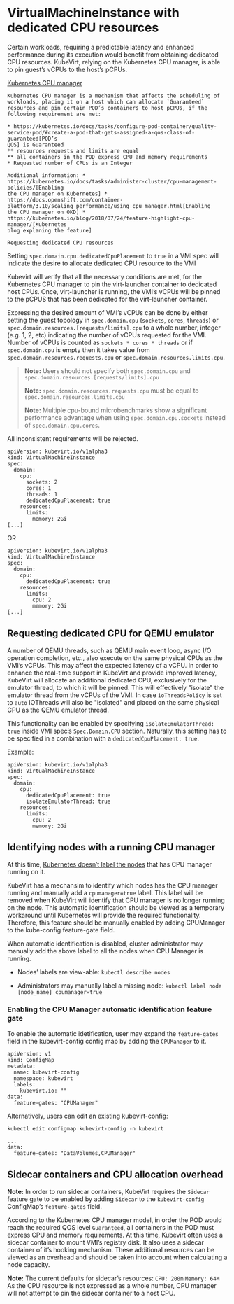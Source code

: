 VirtualMachineInstance with dedicated CPU resources
===================================================

Certain workloads, requiring a predictable latency and enhanced
performance during its execution would benefit from obtaining dedicated
CPU resources. KubeVirt, relying on the Kubernetes CPU manager, is able
to pin guest’s vCPUs to the host’s pCPUs.

[Kubernetes CPU
manager](https://kubernetes.io/docs/tasks/administer-cluster/cpu-management-policies/)

    Kubernetes CPU manager is a mechanism that affects the scheduling of
    workloads, placing it on a host which can allocate `Guaranteed`
    resources and pin certain POD’s containers to host pCPUs, if the
    following requirement are met:

    * https://kubernetes.io/docs/tasks/configure-pod-container/quality-service-pod/#create-a-pod-that-gets-assigned-a-qos-class-of-guaranteed[POD’s
    QOS] is Guaranteed
    ** resources requests and limits are equal
    ** all containers in the POD express CPU and memory requirements
    * Requested number of CPUs is an Integer

    Additional information: *
    https://kubernetes.io/docs/tasks/administer-cluster/cpu-management-policies/[Enabling
    the CPU manager on Kubernetes] *
    https://docs.openshift.com/container-platform/3.10/scaling_performance/using_cpu_manager.html[Enabling
    the CPU manager on OKD] *
    https://kubernetes.io/blog/2018/07/24/feature-highlight-cpu-manager/[Kubernetes
    blog explaning the feature]

    Requesting dedicated CPU resources

Setting `spec.domain.cpu.dedicatedCpuPlacement` to `true` in a VMI spec
will indicate the desire to allocate dedicated CPU resource to the VMI

Kubevirt will verify that all the necessary conditions are met, for the
Kubernetes CPU manager to pin the virt-launcher container to dedicated
host CPUs. Once, virt-launcher is running, the VMI’s vCPUs will be
pinned to the pCPUS that has been dedicated for the virt-launcher
container.

Expressing the desired amount of VMI’s vCPUs can be done by either
setting the guest topology in `spec.domain.cpu` (`sockets`, `cores`,
`threads`) or `spec.domain.resources.[requests/limits].cpu` to a whole
number, integer (e.g. 1, 2, etc) indicating the number of vCPUs
requested for the VMI. Number of vCPUs is counted as
`sockets * cores * threads` or if `spec.domain.cpu` is empty then it
takes value from `spec.domain.resources.requests.cpu` or
`spec.domain.resources.limits.cpu`.

> **Note:** Users should not specify both `spec.domain.cpu` and
> `spec.domain.resources.[requests/limits].cpu`
>
> **Note:** `spec.domain.resources.requests.cpu` must be equal to
> `spec.domain.resources.limits.cpu`
>
> **Note:** Multiple cpu-bound microbenchmarks show a significant
> performance advantage when using `spec.domain.cpu.sockets` instead of
> `spec.domain.cpu.cores`.

All inconsistent requirements will be rejected.

    apiVersion: kubevirt.io/v1alpha3
    kind: VirtualMachineInstance
    spec:
      domain:
        cpu:
          sockets: 2
          cores: 1
          threads: 1
          dedicatedCpuPlacement: true
        resources:
          limits:
            memory: 2Gi
    [...]

OR

    apiVersion: kubevirt.io/v1alpha3
    kind: VirtualMachineInstance
    spec:
      domain:
        cpu:
          dedicatedCpuPlacement: true
        resources:
          limits:
            cpu: 2
            memory: 2Gi
    [...]

Requesting dedicated CPU for QEMU emulator
------------------------------------------

A number of QEMU threads, such as QEMU main event loop, async I/O
operation completion, etc., also execute on the same physical CPUs as
the VMI’s vCPUs. This may affect the expected latency of a vCPU. In
order to enhance the real-time support in KubeVirt and provide improved
latency, KubeVirt will allocate an additional dedicated CPU, exclusively
for the emulator thread, to which it will be pinned. This will
effectively "isolate" the emulator thread from the vCPUs of the VMI.
In case `ioThreadsPolicy` is set to `auto` IOThreads will also be
"isolated" and placed on the same physical CPU as the QEMU emulator thread.

This functionality can be enabled by specifying
`isolateEmulatorThread: true` inside VMI spec’s `Spec.Domain.CPU`
section. Naturally, this setting has to be specified in a combination
with a `dedicatedCpuPlacement: true`.

Example:

    apiVersion: kubevirt.io/v1alpha3
    kind: VirtualMachineInstance
    spec:
      domain:
        cpu:
          dedicatedCpuPlacement: true
          isolateEmulatorThread: true
        resources:
          limits:
            cpu: 2
            memory: 2Gi

Identifying nodes with a running CPU manager
--------------------------------------------

At this time, [Kubernetes doesn’t label the
nodes](https://github.com/kubernetes/kubernetes/issues/66525) that has
CPU manager running on it.

KubeVirt has a mechansim to identify which nodes has the CPU manager
running and manually add a `cpumanager=true` label. This label will be
removed when KubeVirt will identify that CPU manager is no longer
running on the node. This automatic identification should be viewed as a
temporary workaround until Kubernetes will provide the required
functionality. Therefore, this feature should be manually enabled by
adding CPUManager to the kube-config feature-gate field.

When automatic identification is disabled, cluster administrator may
manually add the above label to all the nodes when CPU Manager is
running.

-   Nodes’ labels are view-able: `kubectl describe nodes`

-   Administrators may manually label a missing node:
    `kubectl label node [node_name] cpumanager=true`

### Enabling the CPU Manager automatic identification feature gate

To enable the automatic idetification, user may expand the
`feature-gates` field in the kubevirt-config config map by adding the
`CPUManager` to it.

    apiVersion: v1
    kind: ConfigMap
    metadata:
      name: kubevirt-config
      namespace: kubevirt
      labels:
        kubevirt.io: ""
    data:
      feature-gates: "CPUManager"

Alternatively, users can edit an existing kubevirt-config:

`kubectl edit configmap kubevirt-config -n kubevirt`

    ...
    data:
      feature-gates: "DataVolumes,CPUManager"

Sidecar containers and CPU allocation overhead
----------------------------------------------

**Note:** In order to run sidecar containers, KubeVirt requires the
`Sidecar` feature gate to be enabled by adding `Sidecar` to the
`kubevirt-config` ConfigMap’s `feature-gates` field.

According to the Kubernetes CPU manager model, in order the POD would
reach the required QOS level `Guaranteed`, all containers in the POD
must express CPU and memory requirements. At this time, Kubevirt often
uses a sidecar container to mount VMI’s registry disk. It also uses a
sidecar container of it’s hooking mechanism. These additional resources
can be viewed as an overhead and should be taken into account when
calculating a node capacity.

**Note:** The current defaults for sidecar’s resources: `CPU: 200m`
`Memory: 64M` As the CPU resource is not expressed as a whole number,
CPU manager will not attempt to pin the sidecar container to a host CPU.
